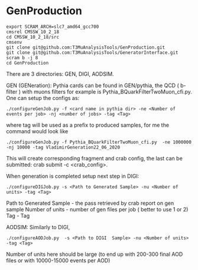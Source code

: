 # GenProduction



```
export SCRAM_ARCH=slc7_amd64_gcc700
cmsrel CMSSW_10_2_18
cd CMSSW_10_2_18/src
cmsenv
git clone git@github.com:T3MuAnalysisTools/GenProduction.git
git clone git@github.com:T3MuAnalysisTools/GeneratorInterface.git
scram b -j 8
cd GenProduction
```

There are 3 directories: GEN, DIGI, AODSIM. 

GEN (GENeration):
Pythia cards can be found in GEN/pythia, the QCD ( b-filter ) with muons filters for example is Pythia_BQuarkFilterTwoMuon_cfi.py.
One can setup the configs as:

```
./configureGenJob.py -f <card name in pythia dir> -ne <Number of events per job> -nj <number of jobs> -tag <Tag>
```

where tag will be used as a prefix to produced samples, for me the command would look like

```
./configureGenJob.py -f Pythia_BQuarkFilterTwoMuon_cfi.py  -ne 1000000 -nj 10000 -tag VladimirGeneration22_06_2020
```

This will create corresponding fragment and crab config, the last can be submitted: crab submit -c <crab_config>.


When generation is completed setup next step in DIGI:

```
./configureDIGJob.py -s <Path to Generated Sample> -nu <Number of units> -tag <Tag>
```

Path to Generated Sample  - the pass retrieved by crab report on gen sample
Number of units  - number of gen files per job ( better to use 1 or 2)
Tag - Tag



AODSIM:
Similarly to DIGI,

```
./configureAODJob.py  -s <Path to DIGI  Sample> -nu <Number of units> -tag <Tag>
```

Number of units here should be large (to end up with 200-300 final AOD files or with 10000-15000 events per AOD)

